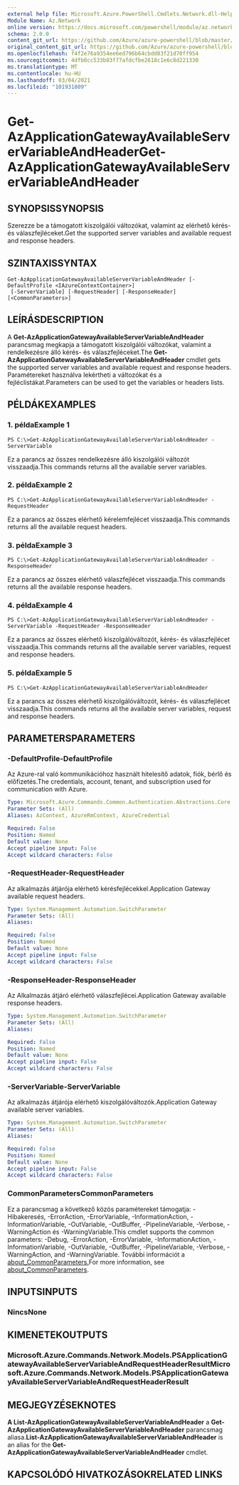 ```yaml
---
external help file: Microsoft.Azure.PowerShell.Cmdlets.Network.dll-Help.xml
Module Name: Az.Network
online version: https://docs.microsoft.com/powershell/module/az.network/get-azapplicationgatewayavailableservervariableandheader
schema: 2.0.0
content_git_url: https://github.com/Azure/azure-powershell/blob/master/src/Network/Network/help/Get-AzApplicationGatewayAvailableServerVariableAndHeader.md
original_content_git_url: https://github.com/Azure/azure-powershell/blob/master/src/Network/Network/help/Get-AzApplicationGatewayAvailableServerVariableAndHeader.md
ms.openlocfilehash: f4f2e76a9354ee6ed796b64cbdd83f21d70ff954
ms.sourcegitcommit: 4dfb0cc533b83f77afdcfbe2618c1e6c8d221330
ms.translationtype: MT
ms.contentlocale: hu-HU
ms.lasthandoff: 03/04/2021
ms.locfileid: "101931809"
---
```

# <span data-ttu-id="3d855-101">Get-AzApplicationGatewayAvailableServerVariableAndHeader</span><span class="sxs-lookup"><span data-stu-id="3d855-101">Get-AzApplicationGatewayAvailableServerVariableAndHeader</span></span>

## <span data-ttu-id="3d855-102">SYNOPSIS</span><span class="sxs-lookup"><span data-stu-id="3d855-102">SYNOPSIS</span></span>
<span data-ttu-id="3d855-103">Szerezze be a támogatott kiszolgálói változókat, valamint az elérhető kérés- és válaszfejléceket.</span><span class="sxs-lookup"><span data-stu-id="3d855-103">Get the supported server variables and available request and response headers.</span></span>

## <span data-ttu-id="3d855-104">SZINTAXIS</span><span class="sxs-lookup"><span data-stu-id="3d855-104">SYNTAX</span></span>

```
Get-AzApplicationGatewayAvailableServerVariableAndHeader [-DefaultProfile <IAzureContextContainer>]
 [-ServerVariable] [-RequestHeader] [-ResponseHeader] [<CommonParameters>]
```

## <span data-ttu-id="3d855-105">LEÍRÁS</span><span class="sxs-lookup"><span data-stu-id="3d855-105">DESCRIPTION</span></span>
<span data-ttu-id="3d855-106">A **Get-AzApplicationGatewayAvailableServerVariableAndHeader** parancsmag megkapja a támogatott kiszolgálói változókat, valamint a rendelkezésre álló kérés- és válaszfejléceket.</span><span class="sxs-lookup"><span data-stu-id="3d855-106">The **Get-AzApplicationGatewayAvailableServerVariableAndHeader** cmdlet gets the supported server variables and available request and response headers.</span></span> <span data-ttu-id="3d855-107">Paramétereket használva lekértheti a változókat és a fejléclistákat.</span><span class="sxs-lookup"><span data-stu-id="3d855-107">Parameters can be used to get the variables or headers lists.</span></span>

## <span data-ttu-id="3d855-108">PÉLDÁK</span><span class="sxs-lookup"><span data-stu-id="3d855-108">EXAMPLES</span></span>

### <span data-ttu-id="3d855-109">1. példa</span><span class="sxs-lookup"><span data-stu-id="3d855-109">Example 1</span></span>
```
PS C:\>Get-AzApplicationGatewayAvailableServerVariableAndHeader -ServerVariable
```

<span data-ttu-id="3d855-110">Ez a parancs az összes rendelkezésre álló kiszolgálói változót visszaadja.</span><span class="sxs-lookup"><span data-stu-id="3d855-110">This commands returns all the available server variables.</span></span>

### <span data-ttu-id="3d855-111">2. példa</span><span class="sxs-lookup"><span data-stu-id="3d855-111">Example 2</span></span>
```
PS C:\>Get-AzApplicationGatewayAvailableServerVariableAndHeader -RequestHeader
```

<span data-ttu-id="3d855-112">Ez a parancs az összes elérhető kérelemfejlécet visszaadja.</span><span class="sxs-lookup"><span data-stu-id="3d855-112">This commands returns all the available request headers.</span></span>

### <span data-ttu-id="3d855-113">3. példa</span><span class="sxs-lookup"><span data-stu-id="3d855-113">Example 3</span></span>
```
PS C:\>Get-AzApplicationGatewayAvailableServerVariableAndHeader -ResponseHeader
```

<span data-ttu-id="3d855-114">Ez a parancs az összes elérhető válaszfejlécet visszaadja.</span><span class="sxs-lookup"><span data-stu-id="3d855-114">This commands returns all the available response headers.</span></span>

### <span data-ttu-id="3d855-115">4. példa</span><span class="sxs-lookup"><span data-stu-id="3d855-115">Example 4</span></span>
```
PS C:\>Get-AzApplicationGatewayAvailableServerVariableAndHeader - ServerVariable -RequestHeader -ResponseHeader
```

<span data-ttu-id="3d855-116">Ez a parancs az összes elérhető kiszolgálóváltozót, kérés- és válaszfejlécet visszaadja.</span><span class="sxs-lookup"><span data-stu-id="3d855-116">This commands returns all the available server variables, request and response headers.</span></span>

### <span data-ttu-id="3d855-117">5. példa</span><span class="sxs-lookup"><span data-stu-id="3d855-117">Example 5</span></span>
```
PS C:\>Get-AzApplicationGatewayAvailableServerVariableAndHeader
```

<span data-ttu-id="3d855-118">Ez a parancs az összes elérhető kiszolgálóváltozót, kérés- és válaszfejlécet visszaadja.</span><span class="sxs-lookup"><span data-stu-id="3d855-118">This commands returns all the available server variables, request and response headers.</span></span>

## <span data-ttu-id="3d855-119">PARAMETERS</span><span class="sxs-lookup"><span data-stu-id="3d855-119">PARAMETERS</span></span>

### <span data-ttu-id="3d855-120">-DefaultProfile</span><span class="sxs-lookup"><span data-stu-id="3d855-120">-DefaultProfile</span></span>
<span data-ttu-id="3d855-121">Az Azure-ral való kommunikációhoz használt hitelesítő adatok, fiók, bérlő és előfizetés.</span><span class="sxs-lookup"><span data-stu-id="3d855-121">The credentials, account, tenant, and subscription used for communication with Azure.</span></span>

```yaml
Type: Microsoft.Azure.Commands.Common.Authentication.Abstractions.Core.IAzureContextContainer
Parameter Sets: (All)
Aliases: AzContext, AzureRmContext, AzureCredential

Required: False
Position: Named
Default value: None
Accept pipeline input: False
Accept wildcard characters: False
```

### <span data-ttu-id="3d855-122">-RequestHeader</span><span class="sxs-lookup"><span data-stu-id="3d855-122">-RequestHeader</span></span>
<span data-ttu-id="3d855-123">Az alkalmazás átjárója elérhető kérésfejlécekkel.</span><span class="sxs-lookup"><span data-stu-id="3d855-123">Application Gateway available request headers.</span></span>

```yaml
Type: System.Management.Automation.SwitchParameter
Parameter Sets: (All)
Aliases:

Required: False
Position: Named
Default value: None
Accept pipeline input: False
Accept wildcard characters: False
```

### <span data-ttu-id="3d855-124">-ResponseHeader</span><span class="sxs-lookup"><span data-stu-id="3d855-124">-ResponseHeader</span></span>
<span data-ttu-id="3d855-125">Az Alkalmazás átjáró elérhető válaszfejlécei.</span><span class="sxs-lookup"><span data-stu-id="3d855-125">Application Gateway available response headers.</span></span>

```yaml
Type: System.Management.Automation.SwitchParameter
Parameter Sets: (All)
Aliases:

Required: False
Position: Named
Default value: None
Accept pipeline input: False
Accept wildcard characters: False
```

### <span data-ttu-id="3d855-126">-ServerVariable</span><span class="sxs-lookup"><span data-stu-id="3d855-126">-ServerVariable</span></span>
<span data-ttu-id="3d855-127">Az alkalmazás átjárója elérhető kiszolgálóváltozók.</span><span class="sxs-lookup"><span data-stu-id="3d855-127">Application Gateway available server variables.</span></span>

```yaml
Type: System.Management.Automation.SwitchParameter
Parameter Sets: (All)
Aliases:

Required: False
Position: Named
Default value: None
Accept pipeline input: False
Accept wildcard characters: False
```

### <span data-ttu-id="3d855-128">CommonParameters</span><span class="sxs-lookup"><span data-stu-id="3d855-128">CommonParameters</span></span>
<span data-ttu-id="3d855-129">Ez a parancsmag a következő közös paramétereket támogatja: -Hibakeresés, -ErrorAction, -ErrorVariable, -InformationAction, -InformationVariable, -OutVariable, -OutBuffer, -PipelineVariable, -Verbose, -WarningAction és -WarningVariable.</span><span class="sxs-lookup"><span data-stu-id="3d855-129">This cmdlet supports the common parameters: -Debug, -ErrorAction, -ErrorVariable, -InformationAction, -InformationVariable, -OutVariable, -OutBuffer, -PipelineVariable, -Verbose, -WarningAction, and -WarningVariable.</span></span> <span data-ttu-id="3d855-130">További információt a [about_CommonParameters.](http://go.microsoft.com/fwlink/?LinkID=113216)</span><span class="sxs-lookup"><span data-stu-id="3d855-130">For more information, see [about_CommonParameters](http://go.microsoft.com/fwlink/?LinkID=113216).</span></span>

## <span data-ttu-id="3d855-131">INPUTS</span><span class="sxs-lookup"><span data-stu-id="3d855-131">INPUTS</span></span>

### <span data-ttu-id="3d855-132">Nincs</span><span class="sxs-lookup"><span data-stu-id="3d855-132">None</span></span>

## <span data-ttu-id="3d855-133">KIMENETEK</span><span class="sxs-lookup"><span data-stu-id="3d855-133">OUTPUTS</span></span>

### <span data-ttu-id="3d855-134">Microsoft.Azure.Commands.Network.Models.PSApplicationGatewayAvailableServerVariableAndRequestHeaderResult</span><span class="sxs-lookup"><span data-stu-id="3d855-134">Microsoft.Azure.Commands.Network.Models.PSApplicationGatewayAvailableServerVariableAndRequestHeaderResult</span></span>

## <span data-ttu-id="3d855-135">MEGJEGYZÉSEK</span><span class="sxs-lookup"><span data-stu-id="3d855-135">NOTES</span></span>
<span data-ttu-id="3d855-136">**A List-AzApplicationGatewayAvailableServerVariableAndHeader** a **Get-AzApplicationGatewayAvailableServerVariableAndHeader** parancsmag aliasa.</span><span class="sxs-lookup"><span data-stu-id="3d855-136">**List-AzApplicationGatewayAvailableServerVariableAndHeader** is an alias for the **Get-AzApplicationGatewayAvailableServerVariableAndHeader** cmdlet.</span></span>

## <span data-ttu-id="3d855-137">KAPCSOLÓDÓ HIVATKOZÁSOK</span><span class="sxs-lookup"><span data-stu-id="3d855-137">RELATED LINKS</span></span>
